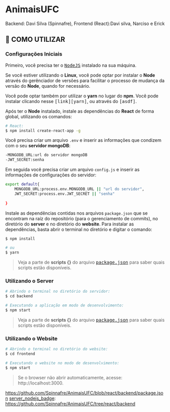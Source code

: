 # AnimaisUFC
Backend: Davi Silva (Spinnafre), Frontend (React):Davi silva, Narciso e Erick

## **:wine_glass: COMO UTILIZAR**

### Configurações Iniciais

Primeiro, você precisa ter o <kbd>[NodeJS](https://nodejs.org/en/download/)</kbd> instalado na sua máquina. 

Se você estiver utilizando o **Linux**, você pode optar por instalar o **Node** através do gerênciador de versões para facilitar o processo de mudança da versão do **Node**, quando for necessário.

Você pode optar também por utilizar o **yarn** no lugar do **npm**. Você pode instalar clicando nesse <kbd>[link][yarn]</kbd>, ou através do <kbd>[asdf]</kbd>.

Após ter o **Node** instalado, instale as dependências do **React** de forma global, utilizando os comandos:

```sh
# React:
$ npm install create-react-app -g

```

Você precisa criar um arquivo `.env` e inserir as informações que condizem com o seu **servidor mongoDB**:
```sh
-MONGODB_URL:url do servidor mongoDB
-JWT_SECRET:senha
```
Em seguida você precisa criar um arquivo `config.js` e inserir as informações de configurações do servidor:
```sh
export default{
    MONGODB_URL:process.env.MONGODB_URL || "url do servidor",
    JWT_SECRET:process.env.JWT_SECRET || "senha"
    
}
```


Instale as dependências contidas nos arquivos `package.json` que se encontram na raíz do repositório (para o gerenciamento de commits), no diretório do **server** e no diretório do **website**. Para instalar as dependências, basta abrir o terminal no diretório e digitar o comando:

```sh
$ npm install

# ou
$ yarn
```

> Veja a parte de **scripts {}** do arquivo <kbd>[package.json](https://github.com/Spinnafre/AnimaisUFC/tree/react/frontend/my-app)</kbd> para saber quais scripts estão disponíveis.

### Utilizando o Server

```sh
# Abrindo o terminal no diretório do servidor:
$ cd backend

# Executando a aplicação em modo de desenvolvimento:
$ npm start

```

> Veja a parte de **scripts {}** do arquivo <kbd>[package.json](https://github.com/Spinnafre/AnimaisUFC/blob/react/backend/package.json)</kbd> para saber quais scripts estão disponíveis.

### Utilizando o Website

```sh
# Abrindo o terminal no diretório do website:
$ cd frontend

# Executando o website no modo de desenvolvimento:
$ npm start
```

> Se o browser não abrir automaticamente, acesse: http://localhost:3000.


<!-- Badges -->

[web_react_badge]: https://github.com/Spinnafre/AnimaisUFC/tree/react/frontend/my-app

[server_nodejs_badge]: https://github.com/Spinnafre/AnimaisUFC/tree/react/backend
https://github.com/Spinnafre/AnimaisUFC/blob/react/backend/package.json
[server_nodejs_badge]: https://github.com/Spinnafre/AnimaisUFC/tree/react/backend

<!-- Techs -->
